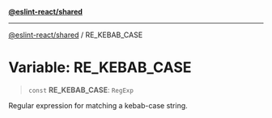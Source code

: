 [**@eslint-react/shared**](../README.md)

***

[@eslint-react/shared](../README.md) / RE\_KEBAB\_CASE

# Variable: RE\_KEBAB\_CASE

> `const` **RE\_KEBAB\_CASE**: `RegExp`

Regular expression for matching a kebab-case string.
